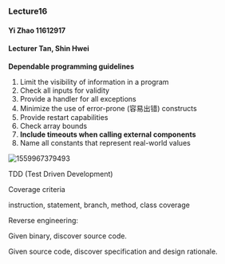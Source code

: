 ### Lecture16

#### Yi Zhao 11612917

#### Lecturer Tan, Shin Hwei



**Dependable programming guidelines**

1. Limit the visibility of information in a program
2. Check all inputs for validity
3. Provide a handler for all exceptions
4. Minimize the use of error-prone (容易出错) constructs
5. Provide restart capabilities
6. Check array bounds
7. **Include timeouts when calling external components**
8. Name all constants that represent real-world values

![1559967379493](C:\Users\Joy\AppData\Roaming\Typora\typora-user-images\1559967379493.png)

TDD (Test Driven Development)



Coverage criteria

instruction, statement, branch, method, class coverage



Reverse engineering:

Given binary, discover source code.

Given source code, discover specification and design rationale.